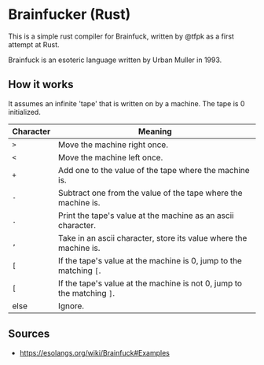 # Brainfucker (Rust)

This is a simple rust compiler for Brainfuck, written by @tfpk as a first attempt at Rust. 

Brainfuck is an esoteric language written by Urban Muller in 1993.

## How it works

It assumes an infinite 'tape' that is written on by a machine. The tape is 0 initialized.

| Character | Meaning |
| -------- | ------- |
| `>` | Move the machine right once. |
| `<` | Move the machine left once. |
| `+` | Add one to the value of the tape where the machine is. |
| `-` | Subtract one from the value of the tape where the machine is. |
| `.` | Print the tape's value at the machine as an ascii character. |
| `,` | Take in an ascii character, store its value where the machine is. |
| `[` | If the tape's value at the machine is 0, jump to the matching `[`.  |
| `[` | If the tape's value at the machine is not 0, jump to the matching `]`.  |
| else | Ignore. |

## Sources

 - https://esolangs.org/wiki/Brainfuck#Examples
